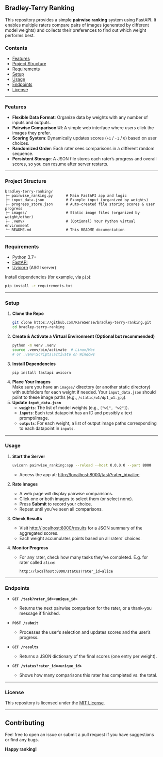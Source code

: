 ## Bradley-Terry Ranking

This repository provides a simple **pairwise ranking** system using FastAPI. 
It enables multiple raters compare pairs of images (generated by different model weights) and collects their preferences to find out which weight performs best.

### Contents

- [Features](#features)  
- [Project Structure](#project-structure)  
- [Requirements](#requirements)  
- [Setup](#setup)  
- [Usage](#usage)  
- [Endpoints](#endpoints)  
- [License](#license)  

---

### Features
- **Flexible Data Format**: Organize data by weights with any number of inputs and outputs.  
- **Pairwise Comparison UI**: A simple web interface where users click the images they prefer.  
- **Scoring System**: Dynamically updates scores (`+1` / `-1` / `0`) based on user choices.  
- **Randomized Order**: Each rater sees comparisons in a different random sequence.  
- **Persistent Storage**: A JSON file stores each rater’s progress and overall scores, so you can resume after server restarts.

---

### Project Structure

```
bradley-terry-ranking/
├─ pairwise_ranking.py      # Main FastAPI app and logic
├─ input_data.json          # Example input (organized by weights)
├─ progress_store.json      # Auto-created file storing scores & user progress
├─ images/                  # Static image files (organized by weight/other)
├─ .venv/                   # (Optional) Your Python virtual environment
└─ README.md                # This README documentation
```

---

### Requirements
- Python 3.7+  
- [FastAPI](https://fastapi.tiangolo.com/)  
- [Uvicorn](https://www.uvicorn.org/) (ASGI server)

Install dependencies (for example, via `pip`):

```bash
pip install -r requirements.txt
```

---

### Setup

1. **Clone the Repo**  
   ```bash
   git clone https://github.com/RareSense/bradley-terry-ranking.git
   cd bradley-terry-ranking
   ```
2. **Create & Activate a Virtual Environment (Optional but recommended)**  
   ```bash
   python -m venv .venv
   source .venv/bin/activate  # Linux/Mac
   # or .venv\Scripts\activate on Windows
   ```
3. **Install Dependencies**  
   ```bash
   pip install fastapi uvicorn
   ```
4. **Place Your Images**  
   Make sure you have an `images/` directory (or another static directory) with subfolders for each weight if needed. Your `input_data.json` should point to these image paths (e.g., `/static/w1/dp1_w1.jpg`).
5. **Update `input_data.json`**  
   - **`weights`**: The list of model weights (e.g., `["w1", "w2"]`).  
   - **`inputs`**: Each test datapoint has an ID and possibly a text prompt/image.  
   - **`outputs`**: For each weight, a list of output image paths corresponding to each datapoint in `inputs`.

---

### Usage

1. **Start the Server**  
   ```bash
   uvicorn pairwise_ranking:app --reload --host 0.0.0.0 --port 8000
   ```
   - Access the app at: [http://localhost:8000/task?rater_id=alice](http://localhost:8000/task?rater_id=alice)

2. **Rate Images**  
   - A web page will display pairwise comparisons.  
   - Click one or both images to select them (or select none).  
   - Press **Submit** to record your choice.  
   - Repeat until you’ve seen all comparisons.

3. **Check Results**  
   - Visit [http://localhost:8000/results](http://localhost:8000/results) for a JSON summary of the aggregated scores.  
   - Each weight accumulates points based on all raters’ choices.

4. **Monitor Progress**  
   - For any rater, check how many tasks they’ve completed. E.g. for rater called `alice`:
     ```
     http://localhost:8000/status?rater_id=alice
     ```

---

### Endpoints

- **`GET /task?rater_id=<unique_id>`**  
  - Returns the next pairwise comparison for the rater, or a thank-you message if finished.

- **`POST /submit`**  
  - Processes the user’s selection and updates scores and the user’s progress.

- **`GET /results`**  
  - Returns a JSON dictionary of the final scores (one entry per weight).

- **`GET /status?rater_id=<unique_id>`**  
  - Shows how many comparisons this rater has completed vs. the total.

---

### License

This repository is licensed under the [MIT License](LICENSE).

---

## Contributing
Feel free to open an issue or submit a pull request if you have suggestions or find any bugs.  

**Happy ranking!**
